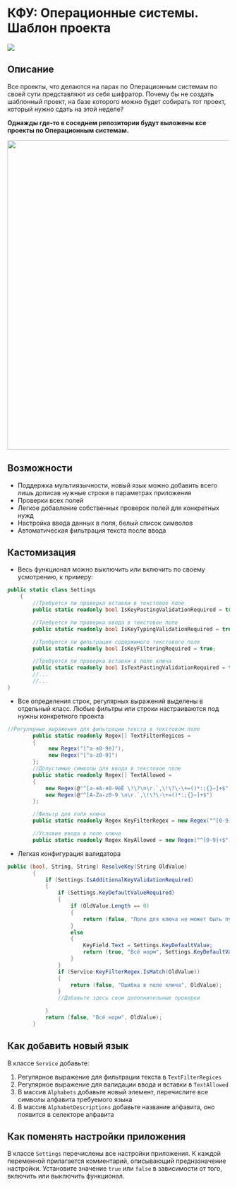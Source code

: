 

# КФУ: Операционные системы. Шаблон проекта

![](https://img.shields.io/badge/License-MIT-brightgreen)

## Описание
Все проекты, что делаются на парах по Операционным системам по своей сути представляют из себя  шифратор. Почему бы не создать шаблонный проект, на базе которого можно  будет собирать тот проект, который нужно сдать на этой неделе?

<b>Однажды где-то в соседнем репозитории  будут выложены  все проекты по Операционным  системам.</b>

<center>
<img width="700" src="https://sun9-48.userapi.com/impg/ax4tJM0_Fq2anK079XXZD9vJLHyAJ88PamUfpQ/QsVnSx39fXw.jpg?size=1014x718&quality=96&sign=1b72dfb9e0db6d25550e6e6799dd9c23&type=album"  >
</center>

## Возможности
- Поддержка  мультиязычности, новый язык можно добавить всего лишь дописав нужные строки  в параметрах приложения
- Проверки  всех  полей
- Легкое добавление  собственных проверок  полей для конкретных нужд
- Настройка ввода данных в поля, белый список символов
- Автоматическая  фильтрация текста после ввода

## Кастомизация
- Весь функционал можно выключить или включить по своему усмотрению, к  примеру:
```csharp
public static class Settings
    {
		//Требуется ли проверка вставки в текстовое поле
		public static readonly bool IsKeyPastingValidationRequired = true;

		//Требуется ли проверка ввода в текстовое поле
		public static readonly bool IsKeyTypingValidationRequired = true;

		//Требуется ли фильтрация содержимого текстового поля
		public static readonly bool IsKeyFilteringRequired = true;

		//Требуется ли проверка вставки в поле ключа
		public static readonly bool IsTextPastingValidationRequired = true;
		//...
		//...
}
```
- Все определения строк,  регулярных выражений выделены в отдельный  класс. Любые фильтры или строки настраиваются под нужны конкретного проекта
```csharp
//Регулярные выражения для фильтрации текста в текстовом поле
        public static readonly Regex[] TextFilterRegices =
        {
             new Regex("[^а-я0-9ё]"),
             new Regex("[^a-z0-9]")
        };
        //Допустимые символы для ввода в текстовое поле
        public static readonly Regex[] TextAllowed = 
        {
            new Regex(@"^[а-яА-я0-9ёЁ \!\?\n\r.`,\!\?\-\+=()*:;{}—]+$"),
            new Regex(@"^[A-Za-z0-9 \n\r.`,\!\?\-\+=()*:;{}—]+$")
        };

        //Фильтр для поля ключа
        public static readonly Regex KeyFilterRegex = new Regex("^[0-9]+$");

        //Условия ввода в поле ключа
        public static readonly Regex KeyAllowed = new Regex("^[0-9]+$");
```
- Легкая конфигурация валидатора
```csharp
public (bool, String, String) ResolveKey(String OldValue)
        {
            if (Settings.IsAdditionalKeyValidationRequired)
            {
                if (Settings.KeyDefaultValueRequired)
                {
                    if (OldValue.Length == 0)
                    {
                        return (false, "Поле для ключа не может быть пустым", OldValue);
                    }
                    else
                    {
                        KeyField.Text = Settings.KeyDefaultValue;
                        return (true, "Всё норм", Settings.KeyDefaultValue);
                    }
                }
                if (Service.KeyFilterRegex.IsMatch(OldValue))
                {
                    return (false, "Ошибка в поле ключа", OldValue);
                }
                //Добавьте здесь свои дополнительные проверки

            }
            return (false, "Всё норм", OldValue);
        }
```

## Как добавить новый язык
В классе `Service`  добавьте:
1. Регулярное выражение для фильтрации текста в `TextFilterRegices`
2.  Регулярное выражение для валидации ввода и вставки в `TextAllowed`
3.  В массив `Alphabets` добавьте новый элемент, перечислите  все символы алфавита требуемого языка
4. В  массив `AlphabetDescriptions` добавьте название алфавита, оно появится в селекторе алфавита

## Как поменять настройки приложения
В  классе `Settings` перечислены все настройки приложения. К каждой переменной прилагается комментарий, описывающий предназначение настройки. Установите значение `true` или `false` в зависимости от того, включить или выключить функционал.
